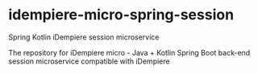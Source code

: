# idempiere-micro-spring-session
Spring Kotlin iDempiere session microservice 

The repository for iDempiere micro - Java + Kotlin Spring Boot back-end session microservice compatible with iDempiere 
